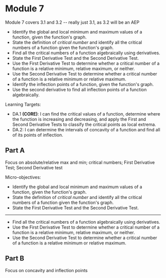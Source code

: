 # Module 7

Module 7 covers 3.1 and 3.2 -- really just 3.1, as 3.2 will be an AEP

+ Identify the global and local minimum and maximum values of a function, given the function's graph.
+ State the definition of _critical number_ and identify all the critical numbers of a function given the function's graph.
+ Find all the critical numbers of a function algebraically using derivatives.
+ State the First Derivative Test and the Second Derivative Test.  
+ Use the First Derivative Test to determine whether a critical number of a function is a relative minimum, relative maximum, or neither.
+ Use the Second Derivative Test to determine whether a critical number of a function is a relative minimum or relative maximum.
+ Identify the inflection points of a function, given the function's graph.
+ Use the second derivative to find all inflection points of a function algebraically.

Learning Targets: 

-   DA.1  **(CORE)**: I can find the critical values of a function, determine where the function is increasing and decreasing, and apply the First and Second Derivative Tests to classify the critical points as local extrema.
-   DA.2: I can determine the intervals of concavity of a function and find all of its points of inflection.


## Part A

Focus on absolute/relative max and min; critical numbers; First Derivative Test; Second Derivative test

Micro-objectives: 

+ Identify the global and local minimum and maximum values of a function, given the function's graph.
+ State the definition of _critical number_ and identify all the critical numbers of a function given the function's graph.
+ State the First Derivative Test and the Second Derivative Test.  
---

+ Find all the critical numbers of a function algebraically using derivatives.
+ Use the First Derivative Test to determine whether a critical number of a function is a relative minimum, relative maximum, or neither.
+ Use the Second Derivative Test to determine whether a critical number of a function is a relative minimum or relative maximum.



## Part B

Focus on concavity and inflection points 
<!--stackedit_data:
eyJoaXN0b3J5IjpbMzE4MzUwMzddfQ==
-->